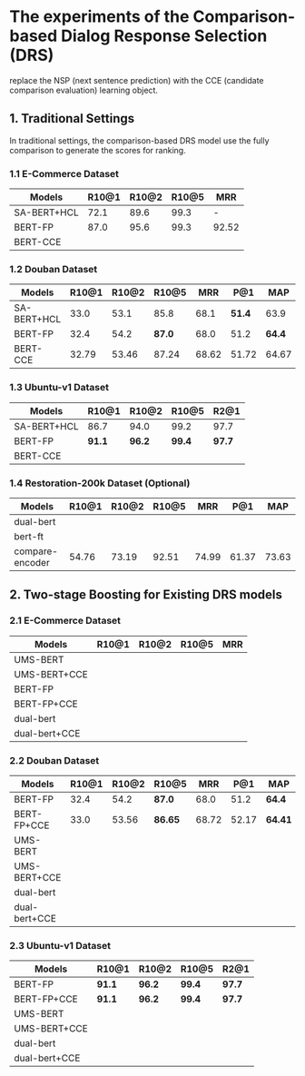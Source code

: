 # The experiments of the Comparison-based Dialog Response Selection (DRS)

replace the NSP (next sentence prediction) with the CCE (candidate comparison evaluation) learning object.

## 1. Traditional Settings

In traditional settings, the comparison-based DRS model use the fully comparison to generate the scores for ranking.

### 1.1 E-Commerce Dataset

| Models             | R10@1 | R10@2 | R10@5 | MRR   |
| ------------------ | ----- | ----- | ----- | ----- |
| SA-BERT+HCL        | 72.1  | 89.6  | 99.3  | -     |
| BERT-FP            | 87.0  | 95.6  | 99.3  | 92.52 |
| BERT-CCE           |       |       |       |       |

### 1.2 Douban Dataset

<!-- seed=0; bsz=64; max_len=256,64; epoch=10; lr=5e-5; warmup_ratio=0.0l grad_clip=5.0;-->
| Models             | R10@1 | R10@2 | R10@5 | MRR   |  P@1  |  MAP   |
| ------------------ | ----- | ----- | ----- | ----- | ----- | ------ |
| SA-BERT+HCL        | 33.0  | 53.1  | 85.8  | 68.1  | **51.4**  | 63.9   |
| BERT-FP            | 32.4  | 54.2  | **87.0**  | 68.0  | 51.2  | **64.4**   |
| BERT-CCE           | 32.79 | 53.46 | 87.24 | 68.62 | 51.72 | 64.67 |

### 1.3 Ubuntu-v1 Dataset

<!-- seed=0; bsz=64; max_len=256,64; epoch=10(bert-ft=5); lr=5e-5; warmup_ratio=0.0l grad_clip=5.0;-->
| Models         | R10@1 | R10@2 | R10@5 | R2@1   |
| -------------- | ----- | ----- | ----- | ------ |
| SA-BERT+HCL    | 86.7  | 94.0  | 99.2  | 97.7   |
| BERT-FP        | **91.1**  | **96.2**  | **99.4**  | **97.7**   |
| BERT-CCE       |       |       |       |       |

### 1.4 Restoration-200k Dataset (Optional)

| Models             | R10@1 | R10@2 | R10@5 | MRR   | P@1 | MAP |
| ------------------ | ----- | ----- | ----- | ----- | --- | --- |
| dual-bert          | | | | | | |
| bert-ft            | | | | | | |
| compare-encoder    | 54.76   | 73.19      |  92.51     | 74.99      | 61.37 | 73.63 |

## 2. Two-stage Boosting for Existing DRS models

### 2.1 E-Commerce Dataset

| Models             | R10@1 | R10@2 | R10@5 | MRR   |
| ------------------ | ----- | ----- | ----- | ----- |
| UMS-BERT           |       |       |       |       |
| UMS-BERT+CCE       |       |       |       |       |
| BERT-FP            |       |       |       |       |
| BERT-FP+CCE        |       |       |       |       |
| dual-bert          |       |       |       |       |
| dual-bert+CCE      |       |       |       |       |

### 2.2 Douban Dataset

<!-- seed=0; bsz=64; max_len=256,64; epoch=10; lr=5e-5; warmup_ratio=0.0l grad_clip=5.0;-->
| Models             | R10@1 | R10@2 | R10@5 | MRR   |  P@1  |  MAP   |
| ------------------ | ----- | ----- | ----- | ----- | ----- | ------ |
| BERT-FP            | 32.4  | 54.2  | **87.0**  | 68.0  | 51.2  | **64.4**   |
| BERT-FP+CCE        | 33.0  | 53.56 | **86.65**  | 68.72  | 52.17  | **64.41**   |
| UMS-BERT           |       |       |       |       |       |        |
| UMS-BERT+CCE       |       |       |       |       |       |        |
| dual-bert          |       |       |       |       |       |        |
| dual-bert+CCE      |       |       |       |       |       |        |

### 2.3 Ubuntu-v1 Dataset

<!-- seed=0; bsz=64; max_len=256,64; epoch=10(bert-ft=5); lr=5e-5; warmup_ratio=0.0l grad_clip=5.0;-->
| Models         | R10@1 | R10@2 | R10@5 | R2@1   |
| -------------- | ----- | ----- | ----- | ------ |
| BERT-FP        | **91.1**  | **96.2**  | **99.4**  | **97.7**   |
| BERT-FP+CCE    | **91.1**  | **96.2**  | **99.4**  | **97.7**   |
| UMS-BERT       |       |       |       |       |
| UMS-BERT+CCE   |       |       |       |       |
| dual-bert      |       |       |       |       |
| dual-bert+CCE  |       |       |       |       |
